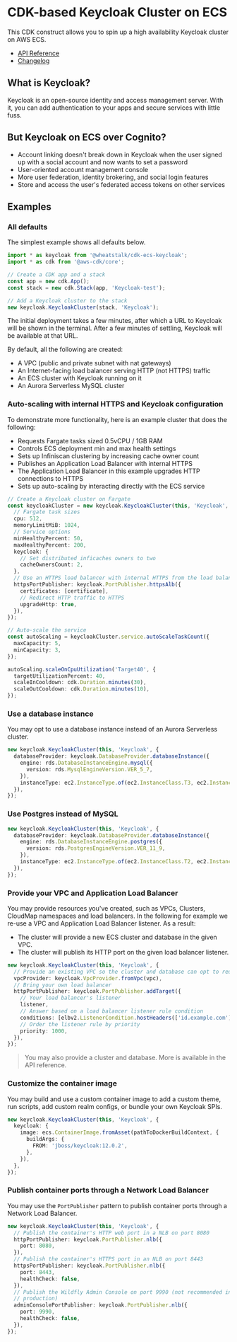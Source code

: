 # CDK-based Keycloak Cluster on ECS

This CDK construct allows you to spin up a high availability Keycloak cluster on AWS ECS.

* [API Reference](https://github.com/wheatstalk/cdk-ecs-keycloak/blob/master/API.md)
* [Changelog](https://github.com/wheatstalk/cdk-ecs-keycloak/blob/master/CHANGELOG.md)

## What is Keycloak?

Keycloak is an open-source identity and access management server. With it, you can add authentication to your apps and secure services with little fuss.

## But Keycloak on ECS over Cognito?

- Account linking doesn't break down in Keycloak when the user signed up with a social account and now wants to set a password
- User-oriented account management console
- More user federation, identity brokering, and social login features
- Store and access the user's federated access tokens on other services

## Examples

### All defaults

The simplest example shows all defaults below.

```ts
import * as keycloak from '@wheatstalk/cdk-ecs-keycloak';
import * as cdk from '@aws-cdk/core';

// Create a CDK app and a stack
const app = new cdk.App();
const stack = new cdk.Stack(app, 'Keycloak-test');

// Add a Keycloak cluster to the stack
new keycloak.KeycloakCluster(stack, 'Keycloak');
```

The initial deployment takes a few minutes, after which a URL to Keycloak will be shown in the terminal. After a few minutes of settling, Keycloak will be available at that URL.

By default, all the following are created:

- A VPC (public and private subnet with nat gateways)
- An Internet-facing load balancer serving HTTP (not HTTPS) traffic
- An ECS cluster with Keycloak running on it
- An Aurora Serverless MySQL cluster

### Auto-scaling with internal HTTPS and Keycloak configuration

To demonstrate more functionality, here is an example cluster that does the following:

- Requests Fargate tasks sized 0.5vCPU / 1GB RAM
- Controls ECS deployment min and max health settings
- Sets up Infiniscan clustering by increasing cache owner count
- Publishes an Application Load Balancer with internal HTTPS
- The Application Load Balancer in this example upgrades HTTP connections to HTTPS
- Sets up auto-scaling by interacting directly with the ECS service

```ts
// Create a Keycloak cluster on Fargate
const keycloakCluster = new keycloak.KeycloakCluster(this, 'Keycloak', {
  // Fargate task sizes
  cpu: 512,
  memoryLimitMiB: 1024,
  // Service options
  minHealthyPercent: 50,
  maxHealthyPercent: 200,
  keycloak: {
    // Set distributed inficaches owners to two
    cacheOwnersCount: 2,
  },
  // Use an HTTPS load balancer with internal HTTPS from the load balancer to Keycloak.
  httpsPortPublisher: keycloak.PortPublisher.httpsAlb({
    certificates: [certificate],
    // Redirect HTTP traffic to HTTPS
    upgradeHttp: true,
  }),
});

// Auto-scale the service
const autoScaling = keycloakCluster.service.autoScaleTaskCount({
  maxCapacity: 5,
  minCapacity: 3,
});

autoScaling.scaleOnCpuUtilization('Target40', {
  targetUtilizationPercent: 40,
  scaleInCooldown: cdk.Duration.minutes(30),
  scaleOutCooldown: cdk.Duration.minutes(10),
});
```

### Use a database instance

You may opt to use a database instance instead of an Aurora Serverless cluster.

```ts
new keycloak.KeycloakCluster(this, 'Keycloak', {
  databaseProvider: keycloak.DatabaseProvider.databaseInstance({
    engine: rds.DatabaseInstanceEngine.mysql({
      version: rds.MysqlEngineVersion.VER_5_7,
    }),
    instanceType: ec2.InstanceType.of(ec2.InstanceClass.T3, ec2.InstanceSize.MICRO),
  }),
});
```

### Use Postgres instead of MySQL

```ts
new keycloak.KeycloakCluster(this, 'Keycloak', {
  databaseProvider: keycloak.DatabaseProvider.databaseInstance({
    engine: rds.DatabaseInstanceEngine.postgres({
      version: rds.PostgresEngineVersion.VER_11_9,
    }),
    instanceType: ec2.InstanceType.of(ec2.InstanceClass.T2, ec2.InstanceSize.MICRO),
  }),
});
```

### Provide your VPC and Application Load Balancer

You may provide resources you've created, such as VPCs, Clusters, CloudMap namespaces and load balancers. In the following
for example we re-use a VPC and Application Load Balancer listener. As a result:

- The cluster will provide a new ECS cluster and database in the given VPC.
- The cluster will publish its HTTP port on the given load balancer listener.

```ts
new keycloak.KeycloakCluster(this, 'Keycloak', {
  // Provide an existing VPC so the cluster and database can opt to reuse it
  vpcProvider: keycloak.VpcProvider.fromVpc(vpc),
  // Bring your own load balancer
  httpPortPublisher: keycloak.PortPublisher.addTarget({
    // Your load balancer's listener
    listener,
    // Answer based on a load balancer listener rule condition
    conditions: [elbv2.ListenerCondition.hostHeaders(['id.example.com'])],
    // Order the listener rule by priority
    priority: 1000,
  }),
});
```

> You may also provide a cluster and database. More is available in the API reference.

### Customize the container image

You may build and use a custom container image to add a custom theme, run scripts, add custom realm configs, or bundle your
own Keycloak SPIs.

```ts
new keycloak.KeycloakCluster(this, 'Keycloak', {
  keycloak: {
    image: ecs.ContainerImage.fromAsset(pathToDockerBuildContext, {
      buildArgs: {
        FROM: 'jboss/keycloak:12.0.2',
      },
    }),
  },
});
```

### Publish container ports through a Network Load Balancer

You may use the `PortPublisher` pattern to publish container ports through a Network Load Balancer.

```ts
new keycloak.KeycloakCluster(this, 'Keycloak', {
  // Publish the container's HTTP web port in a NLB on port 8080
  httpPortPublisher: keycloak.PortPublisher.nlb({
    port: 8080,
  }),
  // Publish the container's HTTPS port in an NLB on port 8443
  httpsPortPublisher: keycloak.PortPublisher.nlb({
    port: 8443,
    healthCheck: false,
  }),
  // Publish the Wildfly Admin Console on port 9990 (not recommended in
  // production)
  adminConsolePortPublisher: keycloak.PortPublisher.nlb({
    port: 9990,
    healthCheck: false,
  }),
});
```
